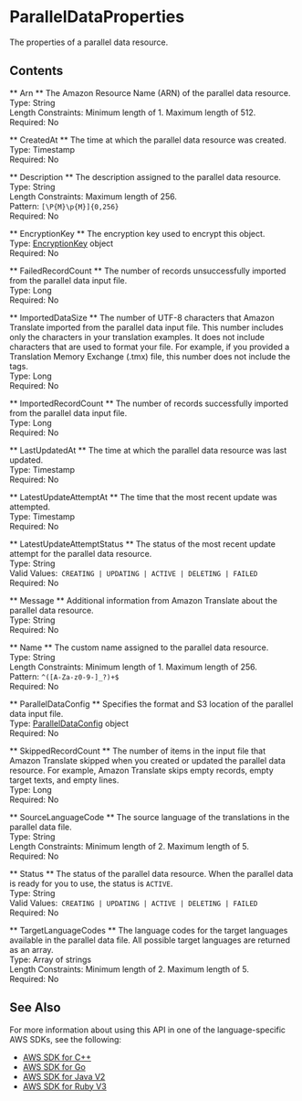 # ParallelDataProperties<a name="API_ParallelDataProperties"></a>

The properties of a parallel data resource\.

## Contents<a name="API_ParallelDataProperties_Contents"></a>

 ** Arn **   <a name="Translate-Type-ParallelDataProperties-Arn"></a>
The Amazon Resource Name \(ARN\) of the parallel data resource\.  
Type: String  
Length Constraints: Minimum length of 1\. Maximum length of 512\.  
Required: No

 ** CreatedAt **   <a name="Translate-Type-ParallelDataProperties-CreatedAt"></a>
The time at which the parallel data resource was created\.  
Type: Timestamp  
Required: No

 ** Description **   <a name="Translate-Type-ParallelDataProperties-Description"></a>
The description assigned to the parallel data resource\.  
Type: String  
Length Constraints: Maximum length of 256\.  
Pattern: `[\P{M}\p{M}]{0,256}`   
Required: No

 ** EncryptionKey **   <a name="Translate-Type-ParallelDataProperties-EncryptionKey"></a>
The encryption key used to encrypt this object\.  
Type: [EncryptionKey](API_EncryptionKey.md) object  
Required: No

 ** FailedRecordCount **   <a name="Translate-Type-ParallelDataProperties-FailedRecordCount"></a>
The number of records unsuccessfully imported from the parallel data input file\.  
Type: Long  
Required: No

 ** ImportedDataSize **   <a name="Translate-Type-ParallelDataProperties-ImportedDataSize"></a>
The number of UTF\-8 characters that Amazon Translate imported from the parallel data input file\. This number includes only the characters in your translation examples\. It does not include characters that are used to format your file\. For example, if you provided a Translation Memory Exchange \(\.tmx\) file, this number does not include the tags\.  
Type: Long  
Required: No

 ** ImportedRecordCount **   <a name="Translate-Type-ParallelDataProperties-ImportedRecordCount"></a>
The number of records successfully imported from the parallel data input file\.  
Type: Long  
Required: No

 ** LastUpdatedAt **   <a name="Translate-Type-ParallelDataProperties-LastUpdatedAt"></a>
The time at which the parallel data resource was last updated\.  
Type: Timestamp  
Required: No

 ** LatestUpdateAttemptAt **   <a name="Translate-Type-ParallelDataProperties-LatestUpdateAttemptAt"></a>
The time that the most recent update was attempted\.  
Type: Timestamp  
Required: No

 ** LatestUpdateAttemptStatus **   <a name="Translate-Type-ParallelDataProperties-LatestUpdateAttemptStatus"></a>
The status of the most recent update attempt for the parallel data resource\.  
Type: String  
Valid Values:` CREATING | UPDATING | ACTIVE | DELETING | FAILED`   
Required: No

 ** Message **   <a name="Translate-Type-ParallelDataProperties-Message"></a>
Additional information from Amazon Translate about the parallel data resource\.   
Type: String  
Required: No

 ** Name **   <a name="Translate-Type-ParallelDataProperties-Name"></a>
The custom name assigned to the parallel data resource\.  
Type: String  
Length Constraints: Minimum length of 1\. Maximum length of 256\.  
Pattern: `^([A-Za-z0-9-]_?)+$`   
Required: No

 ** ParallelDataConfig **   <a name="Translate-Type-ParallelDataProperties-ParallelDataConfig"></a>
Specifies the format and S3 location of the parallel data input file\.  
Type: [ParallelDataConfig](API_ParallelDataConfig.md) object  
Required: No

 ** SkippedRecordCount **   <a name="Translate-Type-ParallelDataProperties-SkippedRecordCount"></a>
The number of items in the input file that Amazon Translate skipped when you created or updated the parallel data resource\. For example, Amazon Translate skips empty records, empty target texts, and empty lines\.  
Type: Long  
Required: No

 ** SourceLanguageCode **   <a name="Translate-Type-ParallelDataProperties-SourceLanguageCode"></a>
The source language of the translations in the parallel data file\.  
Type: String  
Length Constraints: Minimum length of 2\. Maximum length of 5\.  
Required: No

 ** Status **   <a name="Translate-Type-ParallelDataProperties-Status"></a>
The status of the parallel data resource\. When the parallel data is ready for you to use, the status is `ACTIVE`\.  
Type: String  
Valid Values:` CREATING | UPDATING | ACTIVE | DELETING | FAILED`   
Required: No

 ** TargetLanguageCodes **   <a name="Translate-Type-ParallelDataProperties-TargetLanguageCodes"></a>
The language codes for the target languages available in the parallel data file\. All possible target languages are returned as an array\.  
Type: Array of strings  
Length Constraints: Minimum length of 2\. Maximum length of 5\.  
Required: No

## See Also<a name="API_ParallelDataProperties_SeeAlso"></a>

For more information about using this API in one of the language\-specific AWS SDKs, see the following:
+  [AWS SDK for C\+\+](https://docs.aws.amazon.com/goto/SdkForCpp/translate-2017-07-01/ParallelDataProperties) 
+  [AWS SDK for Go](https://docs.aws.amazon.com/goto/SdkForGoV1/translate-2017-07-01/ParallelDataProperties) 
+  [AWS SDK for Java V2](https://docs.aws.amazon.com/goto/SdkForJavaV2/translate-2017-07-01/ParallelDataProperties) 
+  [AWS SDK for Ruby V3](https://docs.aws.amazon.com/goto/SdkForRubyV3/translate-2017-07-01/ParallelDataProperties) 